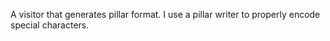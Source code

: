 A visitor that generates pillar format.
I use a pillar writer to properly encode special characters. 
